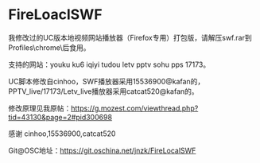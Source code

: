 FireLoaclSWF
============

我修改过的UC版本地视频网站播放器（Firefox专用）打包版，请解压swf.rar到Profiles\chrome\后食用。

支持的网站：youku ku6 iqiyi tudou letv pptv sohu pps 17173。

UC脚本修改自cinhoo，SWF播放器采用15536900@kafan的，PPTV_live/17173/Letv_live播放器采用catcat520@kafan的。

修改原理见我原帖：https://g.mozest.com/viewthread.php?tid=43130&page=2#pid300698

感谢 cinhoo,15536900,catcat520

Git@OSC地址：https://git.oschina.net/jnzk/FireLocalSWF
